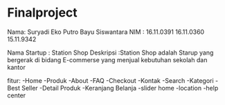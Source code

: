 # Finalproject
Nama:  Suryadi Eko Putro
       Bayu Siswantara
NIM :  16.11.0391
       16.11.0360
       15.11.9342
    
 Nama Startup : Station Shop
 Deskripsi :Station Shop adalah Starup yang bergerak di bidang E-commerse yang menjual kebutuhan sekolah dan kantor
 
 fitur:
 -Home
 -Produk
 -About
 -FAQ
 -Checkout
 -Kontak
 -Search
 -Kategori
 -Best Seller
 -Detail Produk
 -Keranjang Belanja
 -slider home
 -location 
 -help center

